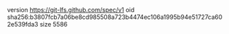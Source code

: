 version https://git-lfs.github.com/spec/v1
oid sha256:b3807fcb7a06be8cd985508a723b4474ec106a1995b94e51727ca602e539fda3
size 5586
